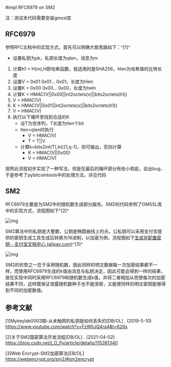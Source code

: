 #impl RFC6979 on SM2

注：测试本代码需要安装gmssl库

## RFC6979

参照RFC文档中的实现方式，首先可以明确大致思路如下：^[1]^

+ 设置私钥为pk，私钥长度为qlen，消息为m

1. 计算h1 = H(m),H即哈希函数，我选用的是SHA256，hlen为哈希值的比特长度
2. 设置V = 0x01 0x01... 0x01，长度为hlen
3. 设置K = 0x00 0x00... 0x00，长度为heln
4. 计算K = HMAC(V||0x00||int2octets(x)||bits2octets(h1))
5. V = HMAC(V)
6. K = HMAC(V||0x01||int2octets(x)||bits2octets(h1))
7. V = HMAC(V)
8. 执行以下循环至找到合适的K
   * 设T为空序列，T长度为tlen个bit
   * tlen<qlen时执行
     * V = HMAC(V)
     * T = T||V
   * 计算k=bits2int(T),k∈[1,q-1]，则可输出，否则计算
     * K =  HMAC(V||0x00)
     * V = HMAC(V)

按照此流程初步实现了一种写法，但是在最后的循环部分有些小瑕疵，会出bug，于是参考了pybitcointools中的处理方法，详见代码

## SM2

RFC6979主要是为SM2中的随机数生成部分服务。SM2的代码参照了GMSSL库中的实现方式，流程图如下^[2]^

![img](https://img-blog.csdn.net/20180622110145207?watermark/2/text/aHR0cHM6Ly9ibG9nLmNzZG4ubmV0L3NhbXNobzI=/font/5a6L5L2T/fontsize/400/fill/I0JBQkFCMA==/dissolve/70)

SM2算法中的私钥是大整数，公钥是椭圆曲线上的点。公私钥可以采用支付宝提供的密钥生成工具生成后转换为16进制，以加密为例，流程图如下[生成并配置密钥 - 支付宝文档中心 (alipay.com)](https://opendocs.alipay.com/common/02kdnc)^[3]^

![img](https://webencrypt.org/sm2/sm2encrypt.png)

SM2的优势之一在于采用随机数，因此同样的明文数据每一次加密结果都不一样，而使用RFC6979生成的k值由消息与私钥决定，因此可能会得到一样的结果，故在实现中同时采用RFC6979和随机数生成k值，并将二者相加从而使每次的加密结果不同，这样既保证泄露随机数种子也不能泄密，又能使同样的明文密钥能够得到不同的加密数值。

## 参考文献

[1]Mykeylab0003期-从未触网的私钥是如何丢失的[DB/OL] . (2019-5-10) https://www.youtube.com/watch?v=FzWltJQ4ra4&t=626s

[2]关于SM2国密算法开发流程[DB/OL] . (2021-04-02) https://blog.csdn.net/I_O_fly/article/details/115391340

[3]Web Encrypt-SM2加密算法[EB/OL] https://webencrypt.org/sm2/#sm2encrypt
